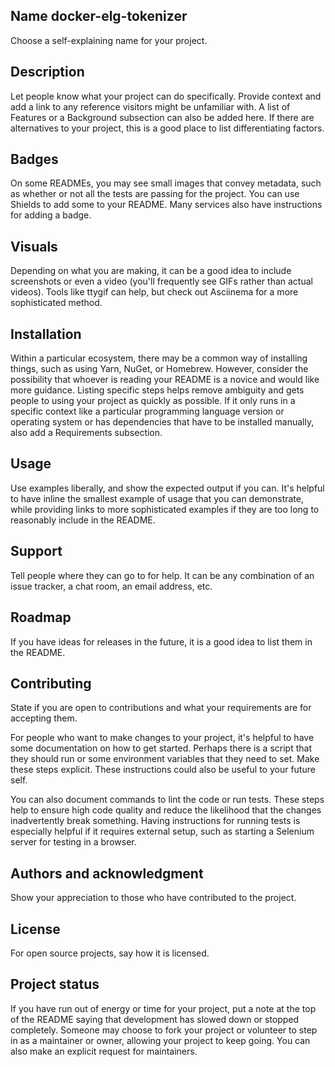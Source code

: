 ## Name docker-elg-tokenizer
Choose a self-explaining name for your project.

## Description
Let people know what your project can do specifically. 
Provide context and add a link to any reference visitors might be unfamiliar with. 
A list of Features or a Background subsection can also be added here. 
If there are alternatives to your project, this is a good place to list differentiating 
factors.

## Badges
On some READMEs, you may see small images that convey metadata, 
such as whether or not all the tests are passing for the project. 
You can use Shields to add some to your README. 
Many services also have instructions for adding a badge.

## Visuals
Depending on what you are making, it can be a good idea to include screenshots or 
even a video (you'll frequently see GIFs rather than actual videos). 
Tools like ttygif can help, but check out Asciinema for a more sophisticated method.

## Installation
Within a particular ecosystem, there may be a common way of installing things, 
such as using Yarn, NuGet, or Homebrew. 
However, consider the possibility that whoever is reading your README is a novice and 
would like more guidance. 
Listing specific steps helps remove ambiguity and gets people to using your project as 
quickly as possible. 
If it only runs in a specific context like a particular programming language version or 
operating system or has dependencies that have to be installed manually, 
also add a Requirements subsection.

## Usage
Use examples liberally, and show the expected output if you can. 
It's helpful to have inline the smallest example of usage that you can demonstrate, 
while providing links to more sophisticated examples if they are too long to reasonably 
include in the README.

## Support
Tell people where they can go to for help. 
It can be any combination of an issue tracker, a chat room, an email address, etc.

## Roadmap
If you have ideas for releases in the future, it is a good idea to list them in the README.

## Contributing
State if you are open to contributions and what your requirements are for accepting them.

For people who want to make changes to your project, 
it's helpful to have some documentation on how to get started. 
Perhaps there is a script that they should run or some environment variables that 
they need to set. Make these steps explicit. 
These instructions could also be useful to your future self.

You can also document commands to lint the code or run tests. 
These steps help to ensure high code quality and reduce the likelihood that the changes inadvertently break something. 
Having instructions for running tests is especially helpful if it requires external setup, 
such as starting a Selenium server for testing in a browser.

## Authors and acknowledgment
Show your appreciation to those who have contributed to the project.

## License
For open source projects, say how it is licensed.

## Project status
If you have run out of energy or time for your project, 
put a note at the top of the README saying that development has slowed down or 
stopped completely. 
Someone may choose to fork your project or volunteer to step in as a maintainer or owner, 
allowing your project to keep going. 
You can also make an explicit request for maintainers.

